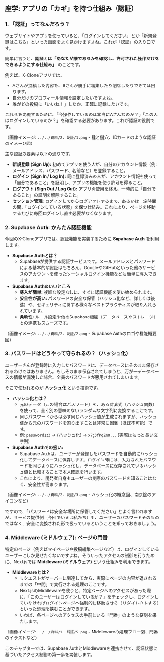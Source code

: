 ## 座学: アプリの「カギ」を持つ仕組み（認証）

### 1. 「認証」ってなんだろう？

ウェブサイトやアプリを使っていると、「ログインしてください」とか「新規登録はこちら」といった画面をよく見かけますよね。これが「認証」の入り口です。

簡単に言うと、**認証とは「あなたが誰であるかを確認し、許可された操作だけをできるようにする仕組み」** のことです。

例えば、X-Cloneアプリでは、

- Aさんが投稿した内容を、Bさんが勝手に編集したり削除したりできては困ります。
- 自分だけのプロフィール情報を設定したいですよね。
- 誰がどの投稿に「いいね！」したか、正確に記録したいです。

これらを実現するために、「今操作しているのは本当にAさんなのか？」「この人はログインしているのか？」を確認する必要があります。これが認証の役割です。

（画像イメージ: `../../資料/2. 認証/1.png` - 鍵と鍵穴、IDカードのような認証のイメージ図）

主な認証の要素は以下の通りです。

- **新規登録 (Sign Up):** 初めてアプリを使う人が、自分のアカウント情報（例: メールアドレス、パスワード、名前など）を登録すること。
- **ログイン (Sign In / Log In):** 既に登録済みの人が、アカウント情報を使って「自分であること」を証明し、アプリの機能を使う許可を得ること。
- **ログアウト (Sign Out / Log Out):** アプリの使用を終え、一時的に「自分であること」の証明を解除すること。
- **セッション管理:** ログインしてからログアウトするまで、あるいは一定時間の間、「ログインしている状態」を保つ仕組み。これにより、ページを移動するたびに毎回ログインし直す必要がなくなります。

### 2. Supabase Auth: かんたん認証機能

今回のX-Cloneアプリでは、認証機能を実装するために **Supabase Auth** を利用します。

- **Supabase Authとは？**
  - Supabaseが提供する認証サービスです。メールアドレスとパスワードによる基本的な認証はもちろん、GoogleやGitHubといった他のサービスのアカウントを使ったソーシャルログイン機能なども簡単に導入できます。
- **Supabase Authのいいところ**
  - **導入が簡単:** 複雑な設定なしに、すぐに認証機能を使い始められます。
  - **安全性が高い:** パスワードの安全な保管（ハッシュ化など、詳しくは後述）や、セキュリティに関する様々なベストプラクティスが取り入れられています。
  - **柔軟性:** ルール設定や他のSupabase機能（データベースやストレージ）との連携もスムーズです。

（画像イメージ: `../../資料/2. 認証/2.png` - Supabase Authのロゴや機能概要図）

### 3. パスワードはどうやって守られるの？（ハッシュ化）

ユーザーさんが登録時に入力したパスワードは、データベースにそのまま保存されるわけではありません。もしそのまま保存されてしまうと、万が一データベースの情報が漏洩した場合、全員のパスワードが悪用されてしまいます。

そこで使われるのが **ハッシュ化** という技術です。

- **ハッシュ化とは？**
  - 元のデータ（この場合はパスワード）を、ある計算式（ハッシュ関数）を使って、全く別の意味のないランダムな文字列に変換することです。
  - 同じパスワードからは必ず同じハッシュ値が生成されますが、ハッシュ値から元のパスワードを割り出すことは非常に困難（ほぼ不可能）です。
  - 例: `password123` → (ハッシュ化) → `x7g3fPqZm0...` (実際はもっと長い文字列)
- **Supabase Authでの扱い:**
  - Supabase Authは、ユーザーが登録したパスワードを自動的にハッシュ化してデータベースに保存します。ログイン時には、入力されたパスワードを同じようにハッシュ化し、データベースに保存されているハッシュ値と比較することで本人確認を行います。
  - これにより、開発者自身もユーザーの実際のパスワードを知ることはなく、安全性が高まります。

（画像イメージ: `../../資料/2. 認証/3.png` - ハッシュ化の概念図、南京錠のアイコンなど）

ですので、「パスワードは安全な場所に保管してください」とよく言われますが、サービス提供側（今回でいえば私たち）も、ユーザーのパスワードそのものではなく、安全に変換された形で扱っているということを知っておきましょう。

### 4. Middleware (ミドルウェア): ページの門番

特定のページ（例えばマイページや投稿編集ページなど）は、ログインしているユーザーにしか見せたくないですよね。そういったアクセスの制御を行うために、Next.jsでは **Middleware (ミドルウェア)** という仕組みを利用できます。

- **Middlewareとは？**
  - リクエストがサーバーに到達してから、実際にページの内容が返されるまでの「中間」で実行される処理のことです。
  - Next.jsのMiddlewareを使うと、特定ページへのアクセスがあった際に、「このユーザーはログインしているか？」をチェックし、ログインしていなければログインページへ強制的に移動させる（リダイレクトする）といった処理を挟むことができます。
  - いわば、各ページへのアクセスの手前にいる「門番」のような役割を果たします。

（画像イメージ: `../../資料/2. 認証/5.png` - Middlewareの処理フロー図、門番のイラストなど）

このチャプターでは、Supabase AuthとMiddlewareを連携させて、認証状態に基づいたアクセス制御の第一歩を実装します。
